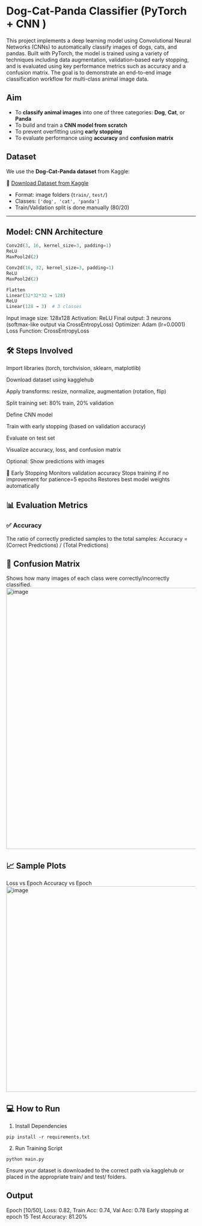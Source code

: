 #  Dog-Cat-Panda Classifier (PyTorch + CNN )

This project implements a deep learning model using Convolutional Neural Networks (CNNs) to automatically classify images of dogs, cats, and pandas. Built with PyTorch, the model is trained using a variety of techniques including data augmentation, validation-based early stopping, and is evaluated using key performance metrics such as accuracy and a confusion matrix. The goal is to demonstrate an end-to-end image classification workflow for multi-class animal image data.


##  Aim

- To **classify animal images** into one of three categories: **Dog**, **Cat**, or **Panda**
- To build and train a **CNN model from scratch**
- To prevent overfitting using **early stopping**
- To evaluate performance using **accuracy** and **confusion matrix**



##  Dataset

We use the **Dog-Cat-Panda dataset** from Kaggle:

📎 [Download Dataset from Kaggle](https://www.kaggle.com/datasets/basukallapur/dog-cat-and-panda-dataset)

- Format: image folders (`train/`, `test/`)
- Classes: `['dog', 'cat', 'panda']`
- Train/Validation split is done manually (80/20)

---

##  Model: CNN Architecture

```python
Conv2d(3, 16, kernel_size=3, padding=1)
ReLU
MaxPool2d(2)

Conv2d(16, 32, kernel_size=3, padding=1)
ReLU
MaxPool2d(2)

Flatten
Linear(32*32*32 → 128)
ReLU
Linear(128 → 3)  # 3 classes
```
Input image size: 128x128
Activation: ReLU
Final output: 3 neurons (softmax-like output via CrossEntropyLoss)
Optimizer: Adam (lr=0.0001)
Loss Function: CrossEntropyLoss

## 🛠️ Steps Involved
Import libraries (torch, torchvision, sklearn, matplotlib)

Download dataset using kagglehub

Apply transforms: resize, normalize, augmentation (rotation, flip)

Split training set: 80% train, 20% validation

Define CNN model

Train with early stopping (based on validation accuracy)

Evaluate on test set

Visualize accuracy, loss, and confusion matrix

Optional: Show predictions with images

🛑 Early Stopping
Monitors validation accuracy
Stops training if no improvement for patience=5 epochs
Restores best model weights automatically

## 📊 Evaluation Metrics
### ✅ Accuracy
The ratio of correctly predicted samples to the total samples:
Accuracy = (Correct Predictions) / (Total Predictions)
## 🧩 Confusion Matrix
Shows how many images of each class were correctly/incorrectly classified.
<img width="647" height="695" alt="image" src="https://github.com/user-attachments/assets/eb05e48b-b490-43dd-834d-ccd90f8bd707" />



## 📈 Sample Plots
Loss vs Epoch
Accuracy vs Epoch
<img width="1348" height="547" alt="image" src="https://github.com/user-attachments/assets/54f84ac9-e038-457f-ac3e-b2be5528ee53" />


## 💻 How to Run
1. Install Dependencies
```
pip install -r requirements.txt
```
2. Run Training Script
```
python main.py
```
Ensure your dataset is downloaded to the correct path via kagglehub or placed in the appropriate train/ and test/ folders.

## Output

Epoch [10/50], Loss: 0.82, Train Acc: 0.74, Val Acc: 0.78
Early stopping at epoch 15
Test Accuracy: 81.20%
